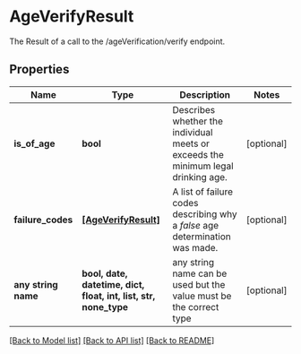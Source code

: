 # AgeVerifyResult

The Result of a call to the /ageVerification/verify endpoint.

## Properties
Name | Type | Description | Notes
------------ | ------------- | ------------- | -------------
**is_of_age** | **bool** | Describes whether the individual meets or exceeds the minimum legal drinking age. | [optional] 
**failure_codes** | [**[AgeVerifyResult]**](AgeVerifyResult.md) | A list of failure codes describing why a *false* age determination was made. | [optional] 
**any string name** | **bool, date, datetime, dict, float, int, list, str, none_type** | any string name can be used but the value must be the correct type | [optional]

[[Back to Model list]](../README.md#documentation-for-models) [[Back to API list]](../README.md#documentation-for-api-endpoints) [[Back to README]](../README.md)


